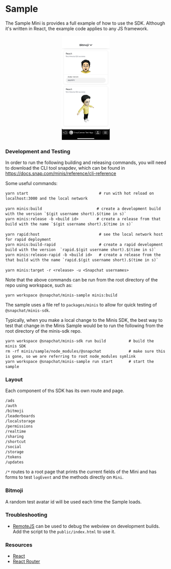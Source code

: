 # Sample

The Sample Mini is provides a full example of how to use the SDK. Although it's written in React, the example code applies to any JS framework.

<p align="center">
<img src="../../images/bitmoji.png" width="150">
</p>

### Development and Testing

In order to run the following building and releasing commands, you will need to download the CLI tool snapdev, which can be found in
https://docs.snap.com/minis/reference/cli-reference

Some useful commands:

```
yarn start                               # run with hot reload on localhost:3000 and the local network

yarn minis:build                        # create a development build with the version `$(git username short).$(time in s)`
yarn minis:release -b <build id>        # create a release from that build with the name `$(git username short).$(time in s)`

yarn rapid:host                          # see the local network host for rapid deployment
yarn minis:build-rapid                   # create a rapid development build with the version  `rapid.$(git username short).$(time in s)`
yarn minis:release-rapid -b <build id>   # create a release from the that build with the name `rapid.$(git username short).$(time in s)`

yarn minis:target -r <release> -u <Snapchat usernames>
```

Note that the above commands can be run from the root directory of the repo using workspace, such as:

```
yarn workspace @snapchat/minis-sample minis:build
```

The sample uses a file ref to `packages/minis` to allow for quick testing of `@snapchat/minis-sdk`.

Typically, when you make a local change to the Minis SDK, the best way to test that change in the Minis Sample would be to run the following from the root directory of the minis-sdk repo.

```
yarn workspace @snapchat/minis-sdk run build          # build the minis SDK
rm -rf minis/sample/node_modules/@snapchat            # make sure this is gone, so we are referring to root node_modules symlink
yarn workspace @snapchat/minis-sample run start       # start the sample
```

### Layout

Each component of ths SDK has its own route and page.

```
/ads
/auth
/bitmoji
/leaderboards
/localstorage
/permissions
/realtime
/sharing
/shortcut
/social
/storage
/tokens
/updates
```

`/*` routes to a root page that prints the current fields of the Mini and has forms to test `logEvent` and the methods directly on `Mini`.

### Bitmoji

A random test avatar id will be used each time the Sample loads.

### Troubleshooting

- [RemoteJS](https://remotejs.com/) can be used to debug the webview on development builds. Add the script to the `public/index.html` to use it.

### Resources

- [React](https://reactjs.org/docs/hooks-intro.html)
- [React Router](https://reactrouter.com/docs/en/v6/getting-started/concepts#matching)
